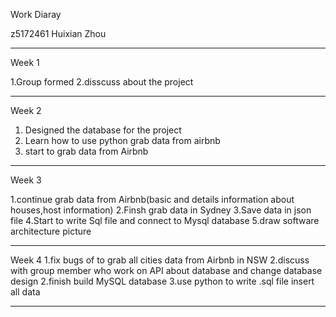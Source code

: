 Work Diaray

 z5172461
 Huixian Zhou
 
--------------------------------------------------------------
Week 1

  1.Group formed
  2.disscuss about the project 
  
------------------------------------------------------------------------------------------------------------------------------
 
 Week 2
 
  1. Designed the database for the project
  2. Learn how to use python grab data from airbnb
  3. start to grab data from Airbnb
  
------------------------------------------------------------------------------------------------------------------------------
 
 
 Week 3
 
  1.continue grab data from Airbnb(basic and details information about houses,host information)
  2.Finsh grab data in Sydney 
  3.Save data in json file
  4.Start to write Sql file and connect to Mysql database
  5.draw software architecture picture 
  
------------------------------------------------------------------------------------------------------------------------------
 

Week 4
  1.fix bugs of to grab all cities data from Airbnb in NSW
  2.discuss with group member who work on API about database and change database design
  2.finish build MySQL database
  3.use python to write .sql file insert all data 
  
------------------------------------------------------------------------------------------------------------------------------
 

 
